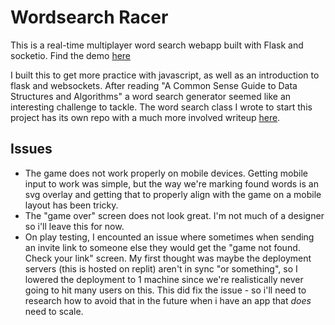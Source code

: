 # Wordsearch Racer
This is a real-time multiplayer word search webapp built with Flask and socketio. Find the demo [here](http://wordsearch-racer.replit.app)

I built this to get more practice with javascript, as well as an introduction to flask and websockets. After reading "A Common Sense Guide to Data Structures and Algorithms" a word search generator seemed 
like an interesting challenge to tackle. The word search class I wrote to start this project has its own repo with a much more involved writeup [here](https://github.com/giplgwm/wordsearch).

## Issues
- The game does not work properly on mobile devices. Getting mobile input to work was simple, but the way we're marking found words is an svg overlay and getting that to properly align with the game on a mobile layout has been tricky.
- The "game over" screen does not look great. I'm not much of a designer so i'll leave this for now.
- On play testing, I encounted an issue where sometimes when sending an invite link to someone else they would get the "game not found. Check your link" screen. My first thought was maybe the deployment servers (this is hosted on replit) aren't in sync "or something", so I lowered the deployment to 1 machine since we're realistically never going to hit many users on this. This did fix the issue - so i'll need to research how to avoid that in the future when i have an app that *does* need to scale.
